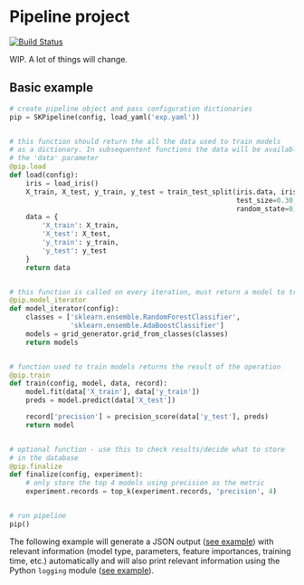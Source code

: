 # Pipeline project
[![Build Status](https://travis-ci.org/edublancas/pipeline.svg?branch=master)](https://travis-ci.org/edublancas/pipeline)

WIP. A lot of things will change.

## Basic example

```python
# create pipeline object and pass configuration dictionaries
pip = SKPipeline(config, load_yaml('exp.yaml'))


# this function should return the all the data used to train models
# as a dictionary. In subsequentent functions the data will be available in
# the 'data' parameter
@pip.load
def load(config):
    iris = load_iris()
    X_train, X_test, y_train, y_test = train_test_split(iris.data, iris.target,
                                                        test_size=0.30,
                                                        random_state=0)
    data = {
        'X_train': X_train,
        'X_test': X_test,
        'y_train': y_train,
        'y_test': y_test
    }
    return data


# this function is called on every iteration, must return a model to train
@pip.model_iterator
def model_iterator(config):
    classes = ['sklearn.ensemble.RandomForestClassifier',
               'sklearn.ensemble.AdaBoostClassifier']
    models = grid_generator.grid_from_classes(classes)
    return models


# function used to train models returns the result of the operation
@pip.train
def train(config, model, data, record):
    model.fit(data['X_train'], data['y_train'])
    preds = model.predict(data['X_test'])

    record['precision'] = precision_score(data['y_test'], preds)
    return model


# optional function - use this to check results/decide what to store
# in the database
@pip.finalize
def finalize(config, experiment):
    # only store the top 4 models using precision as the metric
    experiment.records = top_k(experiment.records, 'precision', 4)


# run pipeline
pip()
```

The following example will  generate a JSON output ([see example](output-example/readme.json)) with relevant information (model type, parameters, feature importances, training time, etc.) automatically and will also print relevant information using the Python `logging` module ([see example](output-example/readme.log)).
